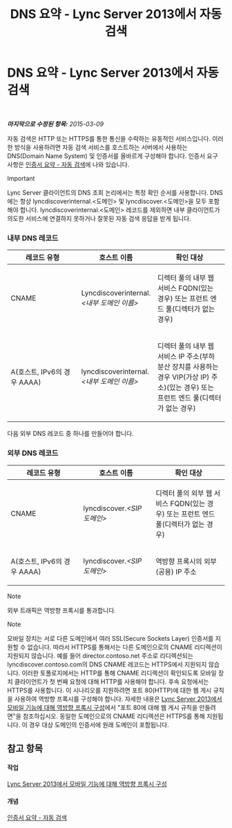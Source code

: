 ﻿---
title: DNS 요약 - Lync Server 2013에서 자동 검색
TOCTitle: DNS 요약 - Lync Server 2013에서 자동 검색
ms:assetid: b336a2ae-0e58-4b74-b606-aedbbd411587
ms:mtpsurl: https://technet.microsoft.com/ko-kr/library/JJ945644(v=OCS.15)
ms:contentKeyID: 52056922
ms.date: 08/24/2015
mtps_version: v=OCS.15
ms.translationtype: HT
---

# DNS 요약 - Lync Server 2013에서 자동 검색

 

_**마지막으로 수정된 항목:** 2015-03-09_

자동 검색은 HTTP 또는 HTTPS를 통한 통신을 수락하는 유동적인 서비스입니다. 이러한 방식을 사용하려면 자동 검색 서비스를 호스트하는 서버에서 사용하는 DNS(Domain Name System) 및 인증서를 올바르게 구성해야 합니다. 인증서 요구 사항은 [인증서 요약 - 자동 검색](lync-server-2013-certificate-summary-autodiscover.md)에 나와 있습니다.


> [!IMPORTANT]
> Lync Server 클라이언트의 DNS 조회 논리에서는 특정 확인 순서를 사용합니다. DNS에는 항상 lyncdiscoverinternal.&lt;도메인&gt; 및 lyncdiscover.&lt;도메인&gt;을 모두 포함해야 합니다. lyncdiscoverinternal.&lt;도메인&gt; 레코드를 제외하면 내부 클라이언트가 의도한 서비스에 연결하지 못하거나 잘못된 자동 검색 응답을 받게 됩니다.



### 내부 DNS 레코드

<table>
<colgroup>
<col style="width: 33%" />
<col style="width: 33%" />
<col style="width: 33%" />
</colgroup>
<thead>
<tr class="header">
<th>레코드 유형</th>
<th>호스트 이름</th>
<th>확인 대상</th>
</tr>
</thead>
<tbody>
<tr class="odd">
<td><p>CNAME</p></td>
<td><p>Lyncdiscoverinternal.<em>&lt;내부 도메인 이름&gt;</em></p></td>
<td><p>디렉터 풀의 내부 웹 서비스 FQDN(있는 경우) 또는 프런트 엔드 풀(디렉터가 없는 경우)</p></td>
</tr>
<tr class="even">
<td><p>A(호스트, IPv6의 경우 AAAA)</p></td>
<td><p>lyncdiscoverinternal.<em>&lt;내부 도메인 이름&gt;</em></p></td>
<td><p>디렉터 풀의 내부 웹 서비스 IP 주소(부하 분산 장치를 사용하는 경우 VIP(가상 IP) 주소)(있는 경우) 또는 프런트 엔드 풀(디렉터가 없는 경우)</p></td>
</tr>
</tbody>
</table>


다음 외부 DNS 레코드 중 하나를 만들어야 합니다.

### 외부 DNS 레코드

<table>
<colgroup>
<col style="width: 33%" />
<col style="width: 33%" />
<col style="width: 33%" />
</colgroup>
<thead>
<tr class="header">
<th>레코드 유형</th>
<th>호스트 이름</th>
<th>확인 대상</th>
</tr>
</thead>
<tbody>
<tr class="odd">
<td><p>CNAME</p></td>
<td><p>lyncdiscover.<em>&lt;SIP 도메인&gt;</em></p></td>
<td><p>디렉터 풀의 외부 웹 서비스 FQDN(있는 경우) 또는 프런트 엔드 풀(디렉터가 없는 경우)</p></td>
</tr>
<tr class="even">
<td><p>A(호스트, IPv6의 경우 AAAA)</p></td>
<td><p>lyncdiscover.<em>&lt;SIP 도메인&gt;</em></p></td>
<td><p>역방향 프록시의 외부(공용) IP 주소</p></td>
</tr>
</tbody>
</table>



> [!NOTE]
> 외부 트래픽은 역방향 프록시를 통과합니다.




> [!NOTE]
> 모바일 장치는 서로 다른 도메인에서 여러 SSL(Secure Sockets Layer) 인증서를 지원할 수 없습니다. 따라서 HTTPS를 통해서는 다른 도메인으로의 CNAME 리디렉션이 지원되지 않습니다. 예를 들어 director.contoso.net 주소로 리디렉션되는 lyncdiscover.contoso.com의 DNS CNAME 레코드는 HTTPS에서 지원되지 않습니다. 이러한 토폴로지에서는 HTTP를 통해 CNAME 리디렉션이 확인되도록 모바일 장치 클라이언트가 첫 번째 요청에 대해 HTTP를 사용해야 합니다. 후속 요청에서는 HTTPS를 사용합니다. 이 시나리오를 지원하려면 포트 80(HTTP)에 대한 웹 게시 규칙을 사용하여 역방향 프록시를 구성해야 합니다. 자세한 내용은 <A href="lync-server-2013-configuring-the-reverse-proxy-for-mobility.md">Lync Server 2013에서 모바일 기능에 대해 역방향 프록시 구성</A>에서 "포트 80에 대해 웹 게시 규칙을 만들려면"을 참조하십시오. 동일한 도메인으로의 CNAME 리디렉션은 HTTPS를 통해 지원됩니다. 이 경우 대상 도메인의 인증서에 원래 도메인이 포함됩니다.



## 참고 항목

#### 작업

[Lync Server 2013에서 모바일 기능에 대해 역방향 프록시 구성](lync-server-2013-configuring-the-reverse-proxy-for-mobility.md)  

#### 개념

[인증서 요약 - 자동 검색](lync-server-2013-certificate-summary-autodiscover.md)

